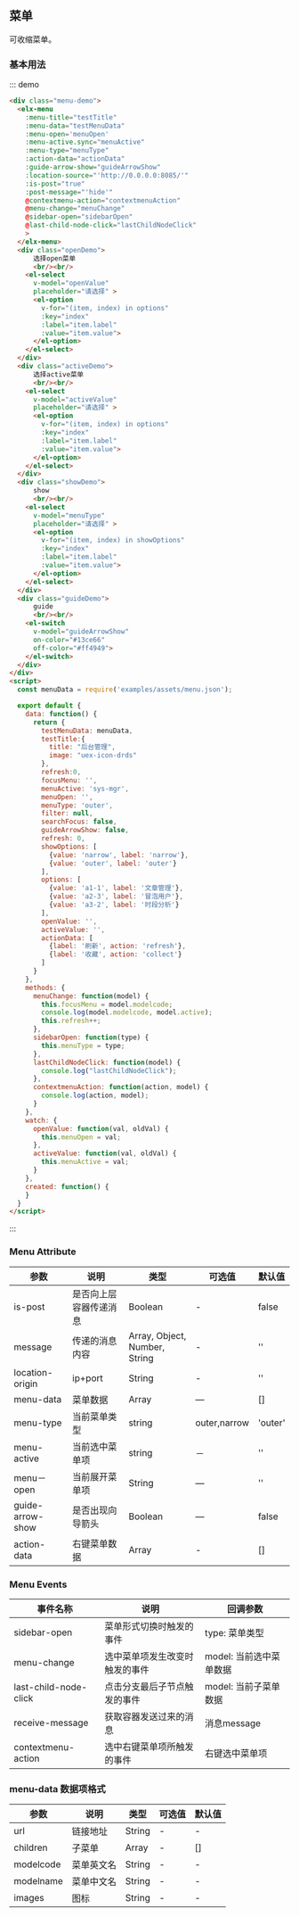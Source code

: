 ## 菜单

可收缩菜单。

### 基本用法


::: demo
```html
<div class="menu-demo">
  <elx-menu
    :menu-title="testTitle"
    :menu-data="testMenuData"
    :menu-open='menuOpen'
    :menu-active.sync="menuActive"
    :menu-type="menuType"
    :action-data="actionData"
    :guide-arrow-show="guideArrowShow"
    :location-source="'http://0.0.0.0:8085/'"
    :is-post="true"
    :post-message="'hide'"
    @contextmenu-action="contextmenuAction"
    @menu-change="menuChange"
    @sidebar-open="sidebarOpen"
    @last-child-node-click="lastChildNodeClick"
    >
  </elx-menu>
  <div class="openDemo">
      选择open菜单
      <br/><br/>
    <el-select
      v-model="openValue"
      placeholder="请选择" >
      <el-option
        v-for="(item, index) in options"
        :key="index"
        :label="item.label"
        :value="item.value">
      </el-option>
    </el-select>
  </div>
  <div class="activeDemo">
      选择active菜单
      <br/><br/>
    <el-select
      v-model="activeValue"
      placeholder="请选择" >
      <el-option
        v-for="(item, index) in options"
        :key="index"
        :label="item.label"
        :value="item.value">
      </el-option>
    </el-select>
  </div>
  <div class="showDemo">
      show
      <br/><br/>
    <el-select
      v-model="menuType"
      placeholder="请选择" >
      <el-option
        v-for="(item, index) in showOptions"
        :key="index"
        :label="item.label"
        :value="item.value">
      </el-option>
    </el-select>
  </div>
  <div class="guideDemo">
      guide
      <br/><br/>
    <el-switch
      v-model="guideArrowShow"
      on-color="#13ce66"
      off-color="#ff4949">
    </el-switch>
  </div>
</div>
<script>
  const menuData = require('examples/assets/menu.json');

  export default {
    data: function() {
      return {
        testMenuData: menuData,
        testTitle:{
          title: "后台管理",
          image: "uex-icon-drds"
        },
        refresh:0,
        focusMenu: '',
        menuActive: 'sys-mgr',
        menuOpen: '',
        menuType: 'outer',
        filter: null,
        searchFocus: false,
        guideArrowShow: false,
        refresh: 0,
        showOptions: [
          {value: 'narrow', label: 'narrow'},
          {value: 'outer', label: 'outer'}
        ],
        options: [
          {value: 'a1-1', label: '文章管理'},
          {value: 'a2-3', label: '冒泡用户'},
          {value: 'a3-2', label: '时段分析'}
        ],
        openValue: '',
        activeValue: '',
        actionData: [
          {label: '刷新', action: 'refresh'},
          {label: '收藏', action: 'collect'}
        ]
      }
    },
    methods: {
      menuChange: function(model) {
        this.focusMenu = model.modelcode;
        console.log(model.modelcode, model.active);
        this.refresh++;
      },
      sidebarOpen: function(type) {
        this.menuType = type;
      },
      lastChildNodeClick: function(model) {
        console.log("lastChildNodeClick");
      },
      contextmenuAction: function(action, model) {
        console.log(action, model);
      }
    },
    watch: {
      openValue: function(val, oldVal) {
        this.menuOpen = val;
      },
      activeValue: function(val, oldVal) {
        this.menuActive = val;
      }
    },
    created: function() {
    }
  }
</script>
```
:::


### Menu Attribute
| 参数      | 说明    | 类型      | 可选值       | 默认值   |
|---------- |-------- |---------- |-------------  |-------- |
| is-post | 是否向上层容器传递消息 | Boolean | - | false |
| message | 传递的消息内容 | Array, Object, Number, String | - | '' |
| location-origin | ip+port | String | - | '' |
| menu-data | 菜单数据 | Array    | — | [] |
| menu-type     | 当前菜单类型   | string    | outer,narrow | 'outer' |
| menu-active     | 当前选中菜单项   | string  |   －   | '' |
| menu－open | 当前展开菜单项 | String    | — | '' |
| guide-arrow-show | 是否出现向导箭头 | Boolean    | — | false |
| action-data | 右键菜单数据 | Array | - | [] |

### Menu Events
| 事件名称      | 说明    | 回调参数      |
|---------- |-------- |---------- |
| sidebar-open  | 菜单形式切换时触发的事件 | type: 菜单类型  |
| menu-change  | 选中菜单项发生改变时触发的事件 | model: 当前选中菜单数据  |
| last-child-node-click  | 点击分支最后子节点触发的事件 | model: 当前子菜单数据  |
| receive-message | 获取容器发送过来的消息 | 消息message |
| contextmenu-action | 选中右键菜单项所触发的事件 | 右键选中菜单项 |

### menu-data 数据项格式
| 参数      | 说明    | 类型      | 可选值       | 默认值   |
|---------- |-------- |---------- |-------------  |-------- |
| url | 链接地址 | String | - | - |
| children | 子菜单 | Array | - | [] |
| modelcode | 菜单英文名 | String | - | - |
| modelname | 菜单中文名 | String | - | - |
| images | 图标 | String | - | - |
